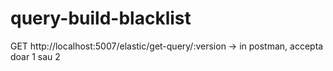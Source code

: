 # query-build-blacklist
 GET http://localhost:5007/elastic/get-query/:version -> in postman, accepta doar 1 sau 2
